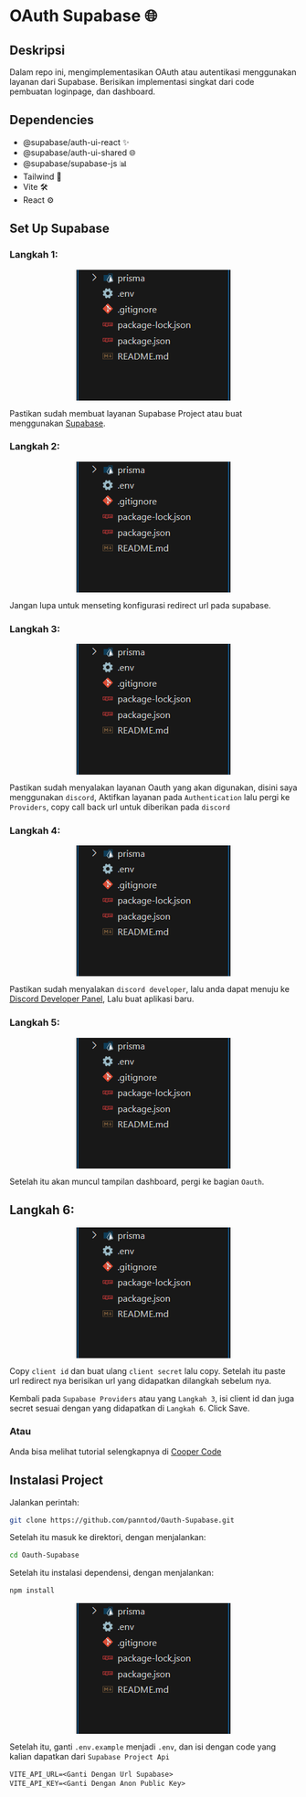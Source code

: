 # OAuth Supabase 🌐

## Deskripsi

Dalam repo ini, mengimplementasikan OAuth atau autentikasi menggunakan layanan dari Supabase. Berisikan implementasi singkat dari code pembuatan loginpage, dan dashboard.

## Dependencies

- @supabase/auth-ui-react ✨
- @supabase/auth-ui-shared 🌐
- @supabase/supabase-js 📊
- Tailwind 🎨
- Vite 🛠️
- React ⚙️

## Set Up Supabase

### Langkah 1:

<div align="center">
    <img src="https://github.com/panntod/Learn-Express-Prisma/blob/master/assets/preview.png?raw=true" alt="Image's Create Project" style="display: block; margin-left: auto; margin-right: auto;">
</div>

Pastikan sudah membuat layanan Supabase Project atau buat menggunakan [Supabase](https://supabase.com/dashboard/new/).

### Langkah 2:

<div align="center">
    <img src="https://github.com/panntod/Learn-Express-Prisma/blob/master/assets/preview.png?raw=true" alt="Image's Config Project" style="display: block; margin-left: auto; margin-right: auto;">
</div>

Jangan lupa untuk menseting konfigurasi redirect url pada supabase.

### Langkah 3:

<div align="center">
    <img src="https://github.com/panntod/Learn-Express-Prisma/blob/master/assets/preview.png?raw=true" alt="Image's Provider" style="display: block; margin-left: auto; margin-right: auto;">
</div>

Pastikan sudah menyalakan layanan Oauth yang akan digunakan, disini saya menggunakan `discord`, Aktifkan layanan pada `Authentication` lalu pergi ke `Providers`, copy call back url untuk diberikan pada `discord`

### Langkah 4:

<div align="center">
    <img src="https://github.com/panntod/Learn-Express-Prisma/blob/master/assets/preview.png?raw=true" alt="Image's Create Discord" style="display: block; margin-left: auto; margin-right: auto;">
</div>

Pastikan sudah menyalakan `discord developer`, lalu anda dapat menuju ke [Discord Developer Panel](https://discord.com/developers/applications), Lalu buat aplikasi baru.

### Langkah 5:

<div align="center">
    <img src="https://github.com/panntod/Learn-Express-Prisma/blob/master/assets/preview.png?raw=true" alt="Image's Discord Dashboard" style="display: block; margin-left: auto; margin-right: auto;">
</div>

Setelah itu akan muncul tampilan dashboard, pergi ke bagian `Oauth`.

## Langkah 6:

<div align="center">
    <img src="https://github.com/panntod/Learn-Express-Prisma/blob/master/assets/preview.png?raw=true" alt="Image's Discord Dashboard" style="display: block; margin-left: auto; margin-right: auto;">
</div>

Copy `client id` dan buat ulang `client secret` lalu copy. Setelah itu paste url redirect nya berisikan url yang didapatkan dilangkah sebelum nya.

Kembali pada `Supabase Providers` atau yang `Langkah 3`, isi client id dan juga secret sesuai dengan yang didapatkan di `Langkah 6`. Click Save.

### Atau

Anda bisa melihat tutorial selengkapnya di [Cooper Code](https://www.youtube.com/watch?v=H1V716XPUEs)

## Instalasi Project

Jalankan perintah:

```bash
git clone https://github.com/panntod/Oauth-Supabase.git
```

Setelah itu masuk ke direktori, dengan menjalankan:

```bash
cd Oauth-Supabase
```

Setelah itu instalasi dependensi, dengan menjalankan:

```bash
npm install
```

<div align="center">
    <img src="https://github.com/panntod/Learn-Express-Prisma/blob/master/assets/preview.png?raw=true" alt="Image's Api" style="display: block; margin-left: auto; margin-right: auto;">
</div>

Setelah itu, ganti `.env.example` menjadi `.env`, dan isi dengan code yang kalian dapatkan dari `Supabase Project Api`

```env
VITE_API_URL=<Ganti Dengan Url Supabase>
VITE_API_KEY=<Ganti Dengan Anon Public Key>
```
